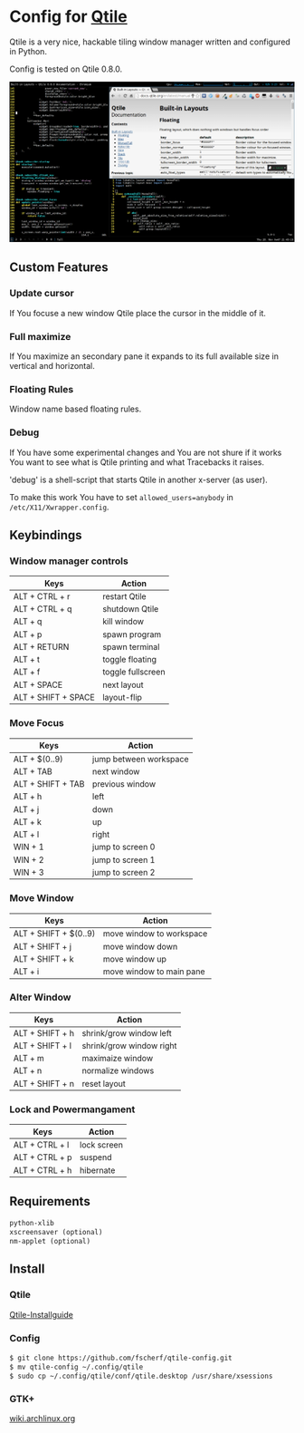 # Config for [Qtile](http://www.qtile.org/)
Qtile is a very nice, hackable tiling window manager written and configured in Python.

Config is tested on Qtile 0.8.0.

![ScreenShot](screenshot.png)

## Custom Features
### Update cursor
If You focuse a new window Qtile place the cursor in the middle of it.

### Full maximize
If You maximize an secondary pane it expands to its full available size
in vertical and horizontal.

### Floating Rules
Window name based floating rules.

### Debug
If You have some experimental changes and You are not shure if it works You want to
see what is Qtile printing and what Tracebacks it raises.

'debug' is a shell-script that starts Qtile in another x-server (as user).

To make this work You have to set `allowed_users=anybody` in `/etc/X11/Xwrapper.config`.

## Keybindings
### Window manager controls
| Keys                      | Action                    |
| ------------------------- | ------------------------- |
| ALT + CTRL + r            | restart Qtile             |
| ALT + CTRL + q            | shutdown Qtile            |
| ALT + q                   | kill window               |
| ALT + p                   | spawn program             |
| ALT + RETURN              | spawn terminal            |
| ALT + t                   | toggle floating           |
| ALT + f                   | toggle fullscreen         |
| ALT + SPACE               | next layout               |
| ALT + SHIFT + SPACE       | layout-flip               |

### Move Focus
| Keys                      | Action                    |
| ------------------------- | ------------------------- |
| ALT + $(0..9)             | jump between workspace    |
| ALT + TAB                 | next window               |
| ALT + SHIFT + TAB         | previous window           |
| ALT + h                   | left                      |
| ALT + j                   | down                      |
| ALT + k                   | up                        |
| ALT + l                   | right                     |
| WIN + 1                   | jump to screen 0          |
| WIN + 2                   | jump to screen 1          |
| WIN + 3                   | jump to screen 2          |

### Move Window
| Keys                      | Action                    |
| ------------------------- | ------------------------- |
| ALT + SHIFT + $(0..9)     | move window to workspace  |
| ALT + SHIFT + j           | move window down          |
| ALT + SHIFT + k           | move window up            |
| ALT + i                   | move window to main pane  |

### Alter Window
| Keys                      | Action                    |
| ------------------------- | ------------------------- |
| ALT + SHIFT + h           | shrink/grow window left   |
| ALT + SHIFT + l           | shrink/grow window right  |
| ALT + m                   | maximaize window          |
| ALT + n                   | normalize windows         |
| ALT + SHIFT + n           | reset layout              |

### Lock and Powermangament
| Keys                      | Action                    |
| ------------------------- | ------------------------- |
| ALT + CTRL + l            | lock screen               |
| ALT + CTRL + p            | suspend                   |
| ALT + CTRL + h            | hibernate                 |

## Requirements
```
python-xlib
xscreensaver (optional)
nm-applet (optional)
```

## Install
### Qtile
[Qtile-Installguide](http://docs.qtile.org/en/latest/manual/install/source.html)

### Config
```
$ git clone https://github.com/fscherf/qtile-config.git
$ mv qtile-config ~/.config/qtile
$ sudo cp ~/.config/qtile/conf/qtile.desktop /usr/share/xsessions
```

### GTK+
[wiki.archlinux.org](https://wiki.archlinux.org/index.php/GTK%2B)

